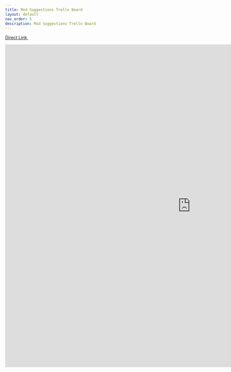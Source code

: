 ```yaml
---
title: Mod Suggestions Trello Board
layout: default
nav_order: 5
description: Mod Suggestions Trello Board
---
```


<a class="btn btn-pink" href="https://trello.com/b/jQFlf7nY/suggested-mods" target="_blank" rel="noopener noreferrer">Direct Link <svg viewBox="0 0 24 24" aria-labelledby="svg-external-link-title" width="1em" height="1em"><use xlink:href="#svg-external-link"></use></svg></a>



<iframe src="https://trello.com/b/jQFlf7nY.html" width="1200" height="1044" align="left" frameborder="0" marginheight="0" marginwidth="0"> Loading…</iframe>
